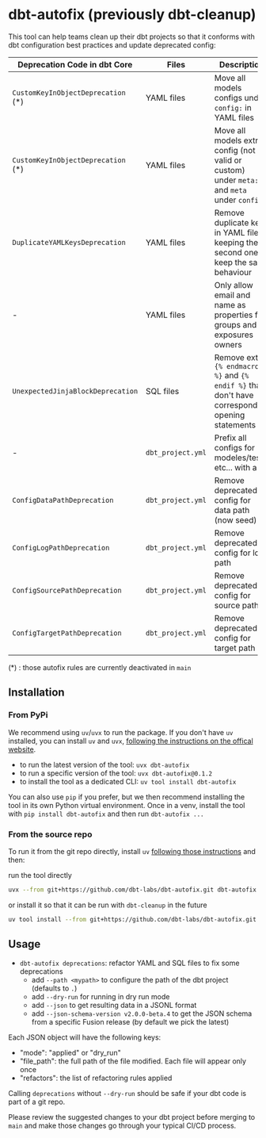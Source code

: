 # dbt-autofix (previously dbt-cleanup)

This tool can help teams clean up their dbt projects so that it conforms with dbt configuration best practices and update deprecated config:


| Deprecation Code in dbt Core       | Files             | Description                                                                                      |
| ---------------------------------- | ----------------- | ------------------------------------------------------------------------------------------------ |
| `CustomKeyInObjectDeprecation` (*) | YAML files        | Move all models configs under `config:` in YAML files                                            |
| `CustomKeyInObjectDeprecation` (*) | YAML files        | Move all models extra config (not valid or custom) under `meta:` and `meta` under `config:`      |
| `DuplicateYAMLKeysDeprecation`     | YAML files        | Remove duplicate keys in YAML files, keeping the second one to keep the same behaviour           |
| -                                  | YAML files        | Only allow email and name as properties for groups and exposures owners                          |
| `UnexpectedJinjaBlockDeprecation`  | SQL files         | Remove extra `{% endmacro %}` and `{% endif %}` that don't have corresponding opening statements |
| -                                  | `dbt_project.yml` | Prefix all configs for modeles/tests etc... with a `+`                                           |
| `ConfigDataPathDeprecation`        | `dbt_project.yml` | Remove deprecated config for data path (now seed)                                                |
| `ConfigLogPathDeprecation`         | `dbt_project.yml` | Remove deprecated config for log path                                                            |
| `ConfigSourcePathDeprecation`      | `dbt_project.yml` | Remove deprecated config for source path                                                         |
| `ConfigTargetPathDeprecation`      | `dbt_project.yml` | Remove deprecated config for target path                                                         |

(*) : those autofix rules are currently deactivated in `main` 

## Installation

### From PyPi

We recommend using `uv`/`uvx` to run the package.
If you don't have `uv` installed, you can install `uv` and `uvx`, [following the instructions on the offical website](https://docs.astral.sh/uv/getting-started/installation/).

- to run the latest version of the tool: `uvx dbt-autofix`
- to run a specific version of the tool: `uvx dbt-autofix@0.1.2`
- to install the tool as a dedicated CLI: `uv tool install dbt-autofix`

You can also use `pip` if you prefer, but we then recommend installing the tool in its own Python virtual environment. Once in a venv, install the tool with `pip install dbt-autofix` and then run `dbt-autofix ...` 

### From the source repo

To run it from the git repo directly, install `uv` [following those instructions](https://docs.astral.sh/uv/getting-started/installation/) and then:

run the tool directly
```sh
uvx --from git+https://github.com/dbt-labs/dbt-autofix.git dbt-autofix --help
```

or install it so that it can be run with `dbt-cleanup` in the future
```sh
uv tool install --from git+https://github.com/dbt-labs/dbt-autofix.git dbt-autofix
```

## Usage

- `dbt-autofix deprecations`: refactor YAML and SQL files to fix some deprecations
  - add `--path <mypath>` to configure the path of the dbt project (defaults to `.`)
  - add `--dry-run` for running in dry run mode
  - add `--json` to get resulting data in a JSONL format
  - add `--json-schema-version v2.0.0-beta.4` to get the JSON schema from a specific Fusion release (by default we pick the latest)

Each JSON object will have the following keys:

- "mode": "applied" or "dry_run" 
- "file_path": the full path of the file modified. Each file will appear only once
- "refactors": the list of refactoring rules applied

Calling `deprecations` without `--dry-run` should be safe if your dbt code is part of a git repo. 

Please review the suggested changes to your dbt project before merging to `main` and make those changes go through your typical CI/CD process.

